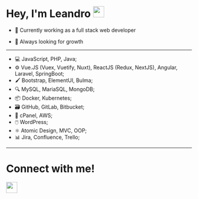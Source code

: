 # Hey, I'm Leandro <img src="https://user-images.githubusercontent.com/42378118/110234147-e3259600-7f4e-11eb-95be-0c4047144dea.gif" width="30">
    
- 🔨 Currently working as a full stack web developer
    
 - 🌱 Always looking for growth
  
  <hr>
  
  - 💻 JavaScript, PHP, Java;
  - ⚙️ Vue.JS (Vuex, Vuetify, Nuxt), ReactJS (Redux, NextJS), Angular, Laravel, SpringBoot;
  - 🖌️ Bootstrap, ElementUI, Bulma;
  - 🔍 MySQL, MariaSQL, MongoDB;
  - 📦 Docker, Kubernetes;
  - 🗃️ GitHub, GitLab, Bitbucket;
  - 🔐 cPanel, AWS;
  - 🖱️ WordPress;
  - ⚛️ Atomic Design, MVC, OOP;
  - 📊 Jira, Confluence, Trello;
 
  <hr>

# Connect with me!  
<a href="https://www.linkedin.com/in/leandro-diniz-085623186/" target="_blank">
<img src="https://cdn.jsdelivr.net/gh/devicons/devicon/icons/linkedin/linkedin-original.svg" width="30"/>
</a>
